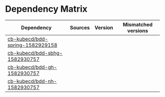 # Dependency Matrix

Dependency | Sources | Version | Mismatched versions
---------- | ------- | ------- | -------------------
[cb-kubecd/bdd-spring-1582929158](https://github.com/cb-kubecd/bdd-spring-1582929158.git) |  | []() | 
[cb-kubecd/bdd-sbhg-1582930757](https://github.com/cb-kubecd/bdd-sbhg-1582930757.git) |  | []() | 
[cb-kubecd/bdd-gh-1582930757](https://github.com/cb-kubecd/bdd-gh-1582930757.git) |  | []() | 
[cb-kubecd/bdd-nh-1582930757](https://github.com/cb-kubecd/bdd-nh-1582930757.git) |  | []() | 
